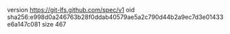 version https://git-lfs.github.com/spec/v1
oid sha256:e998d0a246763b28f0ddab40579ae5a2c790d44b2a9ec7d3e01433e6a147c081
size 467
